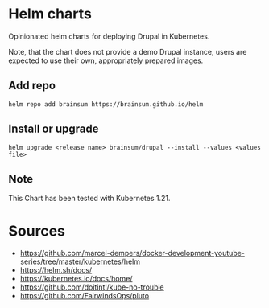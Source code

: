 # Helm charts

Opinionated helm charts for deploying Drupal in Kubernetes.

Note, that the chart does not provide a demo Drupal instance, users are expected to use their own, appropriately prepared images.

## Add repo

`helm repo add brainsum https://brainsum.github.io/helm`

## Install or upgrade

`helm upgrade <release name> brainsum/drupal --install --values <values file>`


## Note

This Chart has been tested with Kubernetes 1.21.

# Sources

- <https://github.com/marcel-dempers/docker-development-youtube-series/tree/master/kubernetes/helm>
- <https://helm.sh/docs/>
- <https://kubernetes.io/docs/home/>
- <https://github.com/doitintl/kube-no-trouble>
- <https://github.com/FairwindsOps/pluto>
